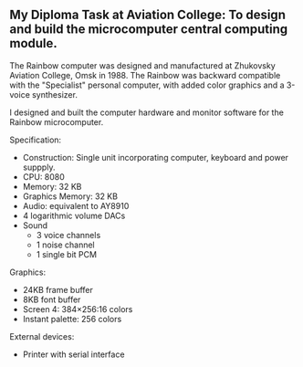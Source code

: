 ## My Diploma Task at Aviation College: To design and build the microcomputer central computing module.

The Rainbow computer was designed and manufactured at Zhukovsky Aviation College, Omsk in 1988. The Rainbow was backward compatible with the "Specialist" personal computer, with added color graphics and a 3-voice synthesizer.

I designed and built the computer hardware and monitor software for the Rainbow microcomputer.

Specification:

- Construction: Single unit incorporating computer, keyboard and power suppply.
- CPU: 8080
- Memory: 32 KB
- Graphics Memory: 32 KB
- Audio: equivalent to AY8910
- 4 logarithmic volume DACs
- Sound
  - 3 voice channels
  - 1 noise channel
  - 1 single bit PCM

Graphics:

- 24KB frame buffer
- 8KB font buffer
- Screen 4: 384×256:16 colors
- Instant palette: 256 colors

External devices:

- Printer with serial interface
